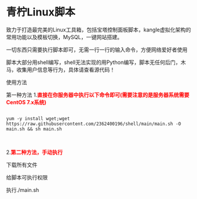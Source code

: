 # 青柠Linux脚本
致力于打造最完美的Linux工具箱，包括宝塔控制面板脚本，kangle虚拟化架构的常用功能以及模板切换，MySQL，一键网站搭建。

一切东西只需要执行脚本即可，无需一行一行的输入命令，方便网络爱好者使用

脚本大部分用shell编写，shell无法实现的用Python编写，脚本无任何后门，木马，收集用户信息等行为，具体请查看源代码！


使用方法

第一种方法
1.<span style="color: #ff0000;"><strong>直接在你服务器中执行以下命令即可(需要注意的是服务器系统需要CentOS 7.x系统)</strong></span>

<pre><code class="gl" data-enlighter-language="shell">
yum -y install wget;wget https://raw.githubusercontent.com/2362400196/shell/main/main.sh -O main.sh &amp;&amp; sh main.sh</code></pre>
&nbsp;

2.<span style="color: #ff0000;"><strong>第二种方法，手动执行</strong></span>

下载所有文件

给脚本可执行权限

执行./main.sh

